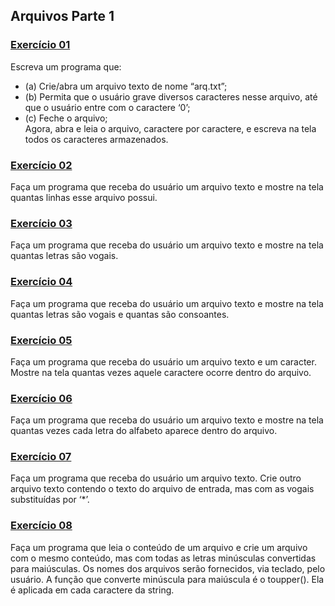 ## Arquivos Parte 1

### [Exercício 01](https://github.com/LucasDSL/MATA57-LAB1/blob/b0784cdfd8151f7209b0ae8ac8c2bb854db1b3a0/09%20Arquivos%201/e1.c)

Escreva um programa que:

- (a) Crie/abra um arquivo texto de nome “arq.txt”;
- (b) Permita que o usuário grave diversos caracteres nesse arquivo, até que o usuário entre com o caractere ‘0’;
- (c) Feche o arquivo;<br>
  Agora, abra e leia o arquivo, caractere por caractere, e escreva na tela todos os caracteres armazenados.

### [Exercício 02](https://github.com/LucasDSL/MATA57-LAB1/blob/b0784cdfd8151f7209b0ae8ac8c2bb854db1b3a0/09%20Arquivos%201/e2.c)

Faça um programa que receba do usuário um arquivo texto e mostre na tela quantas linhas esse arquivo possui.

### [Exercício 03](https://github.com/LucasDSL/MATA57-LAB1/blob/b0784cdfd8151f7209b0ae8ac8c2bb854db1b3a0/09%20Arquivos%201/e3.c)

Faça um programa que receba do usuário um arquivo texto e mostre na tela quantas letras são vogais.

### [Exercício 04](https://github.com/LucasDSL/MATA57-LAB1/blob/b0784cdfd8151f7209b0ae8ac8c2bb854db1b3a0/09%20Arquivos%201/e4.c)

Faça um programa que receba do usuário um arquivo texto e mostre na tela quantas letras são vogais e quantas são consoantes.

### [Exercício 05](https://github.com/LucasDSL/MATA57-LAB1/blob/b0784cdfd8151f7209b0ae8ac8c2bb854db1b3a0/09%20Arquivos%201/e5.c)

Faça um programa que receba do usuário um arquivo texto e um caracter. Mostre na tela quantas vezes aquele caractere ocorre dentro do arquivo.

### [Exercício 06](https://github.com/LucasDSL/MATA57-LAB1/blob/b0784cdfd8151f7209b0ae8ac8c2bb854db1b3a0/09%20Arquivos%201/e6.c)

Faça um programa que receba do usuário um arquivo texto e mostre na tela quantas vezes cada letra do alfabeto aparece dentro do arquivo.

### [Exercício 07](https://github.com/LucasDSL/MATA57-LAB1/blob/b0784cdfd8151f7209b0ae8ac8c2bb854db1b3a0/09%20Arquivos%201/e7.c)

Faça um programa que receba do usuário um arquivo texto. Crie outro arquivo texto contendo o texto do arquivo de entrada, mas com as vogais substituídas por ‘\*’.

### [Exercício 08](https://github.com/LucasDSL/MATA57-LAB1/blob/b0784cdfd8151f7209b0ae8ac8c2bb854db1b3a0/09%20Arquivos%201/e8.c)

Faça um programa que leia o conteúdo de um arquivo e crie um arquivo com o mesmo conteúdo, mas com todas as letras minúsculas convertidas para maiúsculas. Os nomes dos arquivos serão fornecidos, via teclado, pelo usuário. A função que converte minúscula para maiúscula é o toupper(). Ela é aplicada em cada caractere da string.
